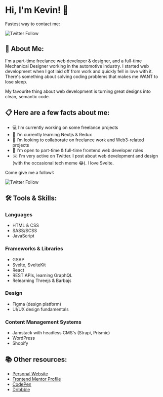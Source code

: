 # Hi, I'm Kevin! 👋

Fastest way to contact me:

![Twitter Follow](https://img.shields.io/twitter/follow/kvncnls?style=social)
  
## 🚀 About Me:
I'm a part-time freelance web developer & designer, and a full-time Mechanical Designer working in the automotive industry.
I started web development when I got laid off from work and quickly fell in love with it.
There's something about solving coding problems that makes me WANT to lose sleep.

My favourite thing about web development is turning great designs into clean, semantic code.

## 📋 Here are a few facts about me:
- 💻 I’m currently working on some freelance projects
- 🌱 I’m currently learning Nextjs & Redux
- 👯 I’m looking to collaborate on freelance work and Web3-related projects
- 💼 I'm open to part-time & full-time frontend web developer roles
- ✉️ I'm very active on Twitter. I post about web development and design (with the occasional tech meme 😂). I love Svelte.

Come give me a follow!:

![Twitter Follow](https://img.shields.io/twitter/follow/kvncnls?style=social)

## 🛠 Tools & Skills:

### Languages
- HTML & CSS
- SASS/SCSS
- JavaScript

### Frameworks & Libraries
- GSAP
- Svelte, SvelteKit
- React
- REST APIs, learning GraphQL
- Relearning Threejs & Barbajs

### Design
- Figma (design platform)
- UI/UX design fundamentals

### Content Management Systems
- Jamstack with headless CMS's (Strapi, Prismic)
- WordPress
- Shopify


## 📚 Other resources:
- [Personal Website](https://www.kevincanlas.com/)
- [Frontend Mentor Profile](https://www.frontendmentor.io/profile/kvncnls)
- [CodePen](https://codepen.io/kvncnls)
- [Dribbble](https://dribbble.com/KVNCNLS)
